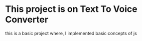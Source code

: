 # This project is on Text To Voice Converter
this is a basic  project where, I implemented basic concepts of js 
